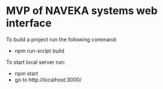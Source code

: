 # MVP of NAVEKA systems web interface

To build a project run the following command:
- npm run-script build


To start local server run:
- npm start
- go to http://localhost:3000/
